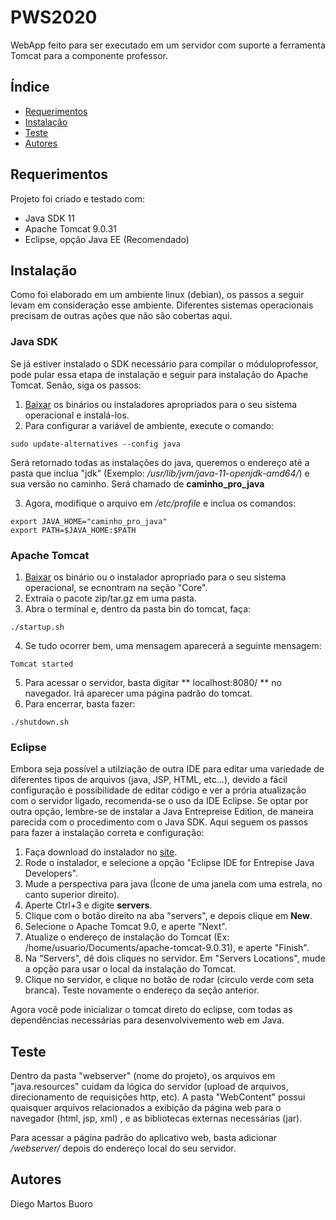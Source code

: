 # PWS2020

WebApp feito para ser executado em um servidor com suporte a ferramenta Tomcat para a componente professor.

## Índice

* [Requerimentos](#requerimentos)
* [Instalação](#instalação)
* [Teste](#teste)
* [Autores](#autores)

## Requerimentos

Projeto foi criado e testado com:
* Java SDK 11
* Apache Tomcat 9.0.31
* Eclipse, opção Java EE (Recomendado)

## Instalação

Como foi elaborado em um ambiente linux (debian), os passos a seguir levam em consideração esse ambiente. Diferentes sistemas operacionais precisam de outras ações que não são cobertas aqui. 

### Java SDK

Se já estiver instalado o SDK necessário para compilar o móduloprofessor, pode pular essa etapa de instalação e seguir para instalação do Apache Tomcat. Senão, siga os passos:

1. [Baixar](https://www.oracle.com/java/technologies/javase-jdk11-downloads.html) os binários ou instaladores apropriados para o seu sistema operacional e instalá-los.
2. Para configurar a variável de ambiente, execute o comando:

```
sudo update-alternatives --config java
```
Será retornado todas as instalações do java, queremos o endereço até a pasta que inclua "jdk" (Exemplo: */usr/lib/jvm/java-11-openjdk-amd64/*) e sua versão no caminho. Será chamado de **caminho\_pro\_java**

3. Agora, modifique o arquivo em */etc/profile* e inclua os comandos:
```
export JAVA_HOME="caminho_pro_java" 
export PATH=$JAVA_HOME:$PATH
```

### Apache Tomcat

1. [Baixar](https://tomcat.apache.org/download-90.cgi) os binário ou o instalador apropriado para o seu sistema operacional, se ecnontram na seção "Core". 
2. Extraia o pacote zip/tar.gz em uma pasta.
3. Abra o terminal e, dentro da pasta bin do tomcat, faça:

```
./startup.sh
```

4. Se tudo ocorrer bem, uma mensagem aparecerá a seguinte mensagem:

```
Tomcat started
```

5. Para acessar o servidor, basta digitar ** localhost:8080/ ** no navegador. Irá aparecer uma página padrão do tomcat.
6. Para encerrar, basta fazer:

```
./shutdown.sh
```

### Eclipse

Embora seja possível a utilziação de outra IDE para editar uma variedade de diferentes tipos de arquivos (java, JSP, HTML, etc...), devido a fácil configuração e possibilidade de editar código e ver a prória atualização com o servidor ligado, recomenda-se o uso da IDE Eclipse. Se optar por outra opção, lembre-se de instalar a Java Entrepreise Edition, de maneira parecida com o procedimento com o Java SDK. Aqui seguem os passos para fazer a instalação correta e configuração:

1. Faça download do instalador no [site](https://www.eclipse.org/downloads/).
2. Rode o instalador, e selecione a opção "Eclipse IDE for Entrepise Java Developers".
3. Mude a perspectiva para java (Ícone de uma janela com uma estrela, no canto superior direito).
4. Aperte Ctrl+3 e digite **servers**.
5. Clique com o botão direito na aba "servers", e depois clique em **New**.
6. Selecione o Apache Tomcat 9.0, e aperte "Next".
7. Atualize o endereço de instalação do Tomcat (Ex: /home/usuario/Documents/apache-tomcat-9.0.31), e aperte "Finish".
8. Na "Servers", dê dois cliques no servidor. Em "Servers Locations", mude a opção para usar o local da instalação do Tomcat.
9. Clique no servidor, e clique no botão de rodar (circulo verde com seta branca). Teste novamente o endereço da seção anterior.

Agora você pode inicializar o tomcat direto do eclipse, com todas as dependências necessárias para desenvolvivemento web em Java.

## Teste

Dentro da pasta "webserver" (nome do projeto), os arquivos em "java.resources" cuidam da lógica do servidor (upload de arquivos, direcionamento de requisições http, etc). A pasta "WebContent" possui quaisquer arquivos relacionados a exibição da página web para o navegador (html, jsp, xml) , e as bibliotecas externas necessárias (jar).

Para acessar a página padrão do aplicativo web, basta adicionar */webserver/* depois do endereço local do seu servidor. 

## Autores

Diego Martos Buoro 
